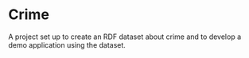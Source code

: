 # Crime
A project set up to create an RDF dataset about crime and to develop a demo application using the dataset.
